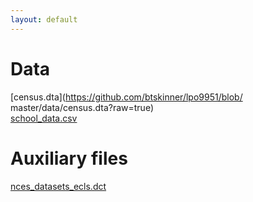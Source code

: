 ```yaml
---
layout: default
---
```


# Data  

[census.dta](https://github.com/btskinner/lpo9951/blob/ master/data/census.dta?raw=true)  
[school_data.csv](https://github.com/btskinner/lpo9951/blob/master/data/school_data.csv?raw=true)  

# Auxiliary files

[nces\_datasets\_ecls.dct](https://raw.githubusercontent.com/btskinner/lpo9951/master/aux/nces_datasets_ecls.dct)
